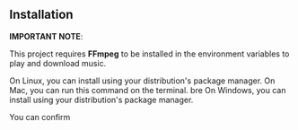 ## Installation

<b>IMPORTANT NOTE</b>: 

This project requires <b>FFmpeg</b> to be installed in the environment variables to play and download music.

On Linux, you can install using your distribution's package manager. 
On Mac, you can run this command on the terminal. 
bre 
On Windows, you can install using your distribution's package manager. 

You can confirm

